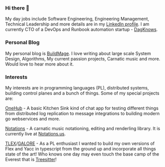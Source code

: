 
### Hi there 👋

My day jobs include Software Engineering, Engineering Management, Technical Leadership and more details are in my [LinkedIn profile](https://linkedin.com/in/srirampanyam).  I am currently CTO of a DevOps and Runbook automation startup - [DagKnows](https://dagknows.com).

### Personal Blog

My personal blog is [BuildMage](https://buildmage.com).  I love writing about large scale System Design, Algorithms, My current passion projects, Carnatic music and more.  Would love to hear more about it.

### Interests

My interests are in programming languages (PL), distributed systems, building control planes and a bunch of things.  Some of my special projects are:

[OneHub](https://github.com/panyam/onehub) - A basic Kitchen Sink kind of chat app for testing different things from distributed log replication to message integrations to building modern go webservices and more.

[Notations](https://github.com/panyam/notations) -  A carnatic music notationing, editing and renderling library.  It is currently live at [Notations.us](https://notations.us).

[TLEX](https://github.com/panyam/tlex)/[GALORE](https://github.com/panyam/galore) - As a PL enthusiast I wanted to build my own versions of Flex and Yacc in typescript from the ground up and incorporate all things state of the art!   Who knows one day may even touch the base camp of the Everest that is [Treesitter](https://tree-sitter.github.io/tree-sitter/)!

<!--
**panyam/panyam** is a ✨ _special_ ✨ repository because its `README.md` (this file) appears on your GitHub profile.

Here are some ideas to get you started:

- 🔭 I’m currently working on ...
- 🌱 I’m currently learning ...
- 👯 I’m looking to collaborate on ...
- 🤔 I’m looking for help with ...
- 💬 Ask me about ...
- 📫 How to reach me: ...
- 😄 Pronouns: ...
- ⚡ Fun fact: ...
-->
